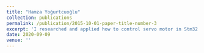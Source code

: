 ```yaml
---
title: "Hamza Yoğurtcuoğlu"
collection: publications
permalink: /publication/2015-10-01-paper-title-number-3
excerpt: 'I researched and applied how to control servo motor in Stm32. I performed the servo driving process with the PWM signal. I calculated the pwm signal required for our system. I wrote the communication protocol between the server application and stm32. I was also part of the PID algorithm development team and performed the integration of image processing and PID operations. Also worked on the website.'
date: 2020-09-09
venue: ''
---
```



